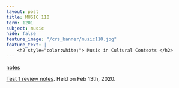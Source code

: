```yaml
---
layout: post
title: MUSIC 110
term: 1201
subject: music
hide: false
feature_image: "/crs_banner/music110.jpg"
feature_text: |
    <h2 style="color:white;"> Music in Cultural Contexts </h2>
---
```


[notes](/md/1201/music110/)

[Test 1 review notes](/pdfs/1201/mus110_unit1.pdf). Held on Feb 13th, 2020.
